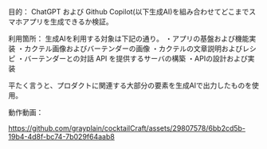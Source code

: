 目的：
ChatGPT および Github Copilot(以下生成AI)を組み合わせてどこまでスマホアプリを生成できるか検証。

利用箇所：
生成AIを利用する対象は下記の通り。
・アプリの基盤および機能実装
・カクテル画像およびバーテンダーの画像
・カクテルの文章説明およびレシピ
・バーテンダーとの対話 API を提供するサーバの構築
・APIの設計および実装

平たく言うと、プロダクトに関連する大部分の要素を生成AIで出力したものを使用。

動作動画：


https://github.com/grayplain/cocktailCraft/assets/29807578/6bb2cd5b-19b4-4d8f-bc74-7b029f64aab8


